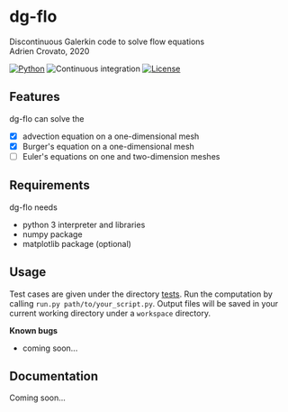 # dg-flo
Discontinuous Galerkin code to solve flow equations  
Adrien Crovato, 2020

[![Python](https://img.shields.io/badge/python-3.8-blue.svg)](https://www.python.org/downloads/release/python-386/)
![Continuous integration](https://github.com/acrovato/dg-flo/workflows/Continuous%20integration/badge.svg)
[![License](https://img.shields.io/badge/license-Apache_2.0-blue.svg)](https://www.apache.org/licenses/LICENSE-2.0)

## Features
dg-flo can solve the
- [x] advection equation on a one-dimensional mesh
- [x] Burger's equation on a one-dimensional mesh
- [ ] Euler's equations on one and two-dimension meshes

## Requirements
dg-flo needs
- python 3 interpreter and libraries
- numpy package
- matplotlib package (optional)

## Usage
Test cases are given under the directory [tests](tests/). Run the computation by calling `run.py path/to/your_script.py`. Output files will be saved in your current working directory under a `workspace` directory.

**Known bugs**  
- coming soon...

## Documentation
Coming soon...

